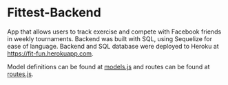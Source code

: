 # Fittest-Backend

App that allows users to track exercise and compete with Facebook friends in weekly tournaments. Backend was built with SQL, using Sequelize for ease of language. Backend and SQL database were deployed to Heroku at https://fit-fun.herokuapp.com.

Model definitions can be found at [models.js](/models.js) and routes can be found at [routes.js](/routes.js).
